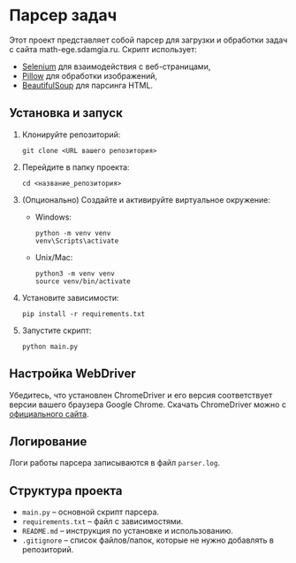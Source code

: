 # Парсер задач

Этот проект представляет собой парсер для загрузки и обработки задач с сайта math-ege.sdamgia.ru. Скрипт использует:
- [Selenium](https://www.selenium.dev/) для взаимодействия с веб-страницами,
- [Pillow](https://python-pillow.org/) для обработки изображений,
- [BeautifulSoup](https://www.crummy.com/software/BeautifulSoup/) для парсинга HTML.

## Установка и запуск

1. Клонируйте репозиторий:
   ```
   git clone <URL вашего репозитория>
   ```

2. Перейдите в папку проекта:
   ```
   cd <название_репозитория>
   ```

3. (Опционально) Создайте и активируйте виртуальное окружение:
   - Windows:
     ```
     python -m venv venv
     venv\Scripts\activate
     ```
   - Unix/Mac:
     ```
     python3 -m venv venv
     source venv/bin/activate
     ```

4. Установите зависимости:
   ```
   pip install -r requirements.txt
   ```

5. Запустите скрипт:
   ```
   python main.py
   ```

## Настройка WebDriver

Убедитесь, что установлен ChromeDriver и его версия соответствует версии вашего браузера Google Chrome. Скачать ChromeDriver можно с [официального сайта](https://chromedriver.chromium.org/downloads).

## Логирование

Логи работы парсера записываются в файл `parser.log`.

## Структура проекта

- `main.py` – основной скрипт парсера.
- `requirements.txt` – файл с зависимостями.
- `README.md` – инструкция по установке и использованию.
- `.gitignore` – список файлов/папок, которые не нужно добавлять в репозиторий.
